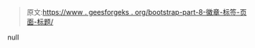 > 原文:[https://www . geesforgeks . org/bootstrap-part-8-徽章-标签-页面-标题/](https://www.geeksforgeeks.org/bootstrap-part-8-badges-labels-page-headers/)

null